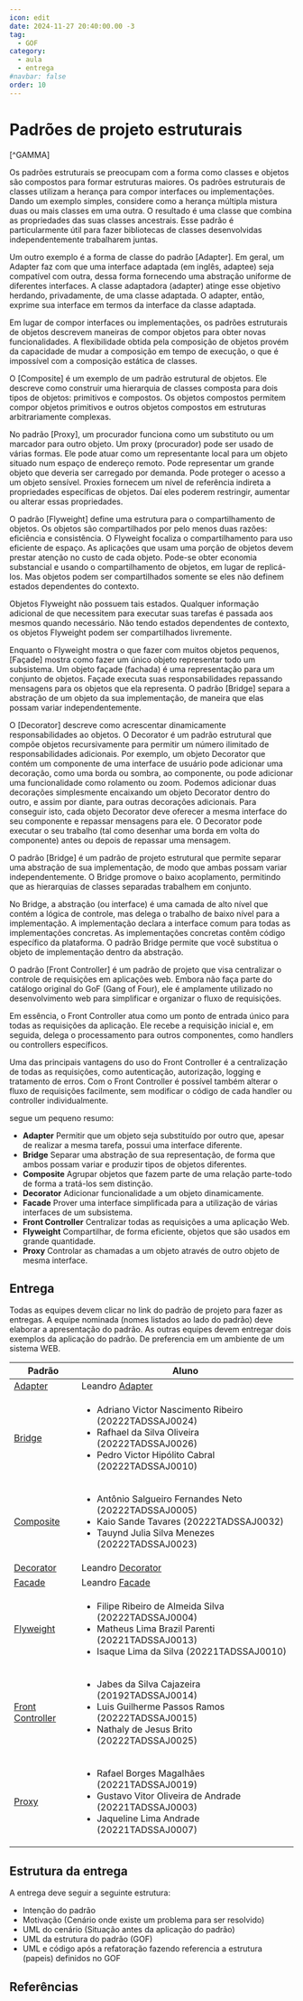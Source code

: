 ```yaml
---
icon: edit
date: 2024-11-27 20:40:00.00 -3
tag:
  - GOF
category:
  - aula
  - entrega
#navbar: false
order: 10
---
```


# Padrões de projeto estruturais

[^GAMMA]


Os padrões estruturais se preocupam com a forma como classes e objetos são compostos para formar estruturas maiores. Os padrões estruturais de classes utilizam a herança para compor interfaces ou implementações. Dando um exemplo simples, considere como a herança múltipla mistura duas ou mais classes em uma outra. O resultado é uma classe que combina as propriedades das suas classes ancestrais. Esse padrão é particularmente útil para fazer bibliotecas de classes desenvolvidas independentemente trabalharem juntas. 

Um outro exemplo é a forma de classe do padrão [Adapter]. Em geral, um Adapter faz com que uma interface adaptada (em inglês, adaptee) seja compatível com outra, dessa forma fornecendo uma abstração uniforme de diferentes interfaces. A classe adaptadora (adapter) atinge esse objetivo herdando, privadamente, de uma classe adaptada. O adapter, então, exprime sua interface em termos da interface da classe adaptada.

Em lugar de compor interfaces ou implementações, os padrões estruturais de objetos descrevem maneiras de compor objetos para obter novas funcionalidades. A flexibilidade obtida pela composição de objetos provém da capacidade de mudar a composição em tempo de execução, o que é impossível com a composição estática de classes.

O [Composite] é um exemplo de um padrão estrutural de objetos. Ele descreve como construir uma hierarquia de classes composta para dois tipos de objetos: primitivos e compostos. Os objetos compostos permitem compor objetos primitivos e outros objetos compostos em estruturas arbitrariamente complexas. 

No padrão [Proxy], um procurador funciona como um substituto ou um marcador para outro objeto. Um proxy (procurador) pode ser usado de várias formas. Ele pode atuar como um representante local para um objeto situado num espaço de endereço remoto. Pode representar um grande objeto que deveria ser carregado por demanda. Pode proteger o acesso a um objeto sensível. Proxies fornecem um nível de referência indireta a propriedades específicas de objetos. Daí eles poderem restringir, aumentar ou alterar essas propriedades.

O padrão [Flyweight]  define uma estrutura para o compartilhamento de objetos. Os objetos são compartilhados por pelo menos duas razões: eficiência e consistência. O Flyweight focaliza o compartilhamento para uso eficiente de espaço. As aplicações que usam uma porção de objetos devem prestar atenção no custo de cada objeto. Pode-se obter economia substancial e usando o compartilhamento de objetos, em lugar de replicá-los. Mas objetos podem ser compartilhados somente se eles não definem estados dependentes do contexto.

Objetos Flyweight não possuem tais estados. Qualquer informação adicional de que necessitem para executar suas tarefas é passada aos mesmos quando necessário. Não tendo estados dependentes de contexto, os objetos Flyweight podem ser compartilhados livremente.

Enquanto o Flyweight mostra o que fazer com muitos objetos pequenos, [Façade] mostra como fazer um único objeto representar todo um subsistema. Um objeto façade (fachada) é uma representação para um conjunto de objetos. Façade executa suas responsabilidades repassando mensagens para os objetos que ela representa. O padrão [Bridge] separa a abstração de um objeto da sua implementação, de maneira que elas possam variar independentemente.

O [Decorator] descreve como acrescentar dinamicamente responsabilidades ao objetos. O Decorator é um padrão estrutural que compõe objetos recursivamente para permitir um número ilimitado de responsabilidades adicionais. Por exemplo, um objeto Decorator que contém um componente de uma interface de usuário pode adicionar uma decoração, como uma borda ou sombra, ao componente, ou pode adicionar uma funcionalidade como rolamento ou zoom. Podemos adicionar duas decorações simplesmente encaixando um objeto Decorator dentro do outro, e assim por diante, para outras decorações adicionais. Para conseguir isto, cada objeto Decorator deve oferecer a mesma interface do seu componente e repassar mensagens para ele. O Decorator pode executar o seu trabalho (tal como desenhar uma borda em volta do componente) antes ou depois de repassar uma mensagem.

O padrão [Bridge] é um padrão de projeto estrutural que permite separar uma abstração de sua implementação, de modo que ambas possam variar independentemente. O Bridge promove o baixo acoplamento, permitindo que as hierarquias de classes separadas trabalhem em conjunto.

No Bridge, a abstração (ou interface) é uma camada de alto nível que contém a lógica de controle, mas delega o trabalho de baixo nível para a implementação. A implementação declara a interface comum para todas as implementações concretas. As implementações concretas contêm código específico da plataforma. O padrão Bridge permite que você substitua o objeto de implementação dentro da abstração.


O padrão [Front Controller] é um padrão de projeto que visa centralizar o controle de requisições em aplicações web. Embora não faça parte do catálogo original do GoF (Gang of Four), ele é amplamente utilizado no desenvolvimento web para simplificar e organizar o fluxo de requisições.

Em essência, o Front Controller atua como um ponto de entrada único para todas as requisições da aplicação. Ele recebe a requisição inicial e, em seguida, delega o processamento para outros componentes, como handlers ou controllers específicos.

Uma das principais vantagens do uso do Front Controller é a centralização de todas as requisições, como autenticação, autorização, logging e tratamento de erros. Com o Front Controller é possível também alterar o fluxo de requisições facilmente, sem modificar o código de cada handler ou controller individualmente.

segue um pequeno resumo:

- **Adapter** Permitir que um objeto seja substituído por outro que, apesar de realizar a mesma tarefa, possui uma interface diferente.
- **Bridge** Separar uma abstração de sua representação, de forma que ambos possam variar e produzir tipos de objetos diferentes.
- **Composite** Agrupar objetos que fazem parte de uma relação parte-todo de forma a tratá-los sem distinção.
- **Decorator** Adicionar funcionalidade a um objeto dinamicamente.
- **Facade** Prover uma interface simplificada para a utilização de várias interfaces de um subsistema.
- **Front Controller** Centralizar todas as requisições a uma aplicação Web.
- **Flyweight** Compartilhar, de forma eficiente, objetos que são usados em grande quantidade.
- **Proxy** Controlar as chamadas a um objeto através de outro objeto de mesma interface.


## Entrega

Todas as equipes devem clicar no link do padrão de projeto para fazer as entregas. A equipe nominada (nomes listados ao lado do padrão) deve elaborar a apresentação do padrão. As outras equipes devem entregar dois exemplos da aplicação do padrão. De preferencia em um ambiente de um sistema WEB.

| Padrão                                                      | Aluno                                                                                                                                                                                   |
| ----------------------------------------------------------- | --------------------------------------------------------------------------------------------------------------------------------------------------------------------------------------- |
| [Adapter](https://classroom.github.com/a/EXqSqCf7)          | Leandro [Adapter](./estruturais/Adapter.md)                                                                                                                                             |
| [Bridge](https://classroom.github.com/a/7tokV-5k)           | <ul> <li>Adriano Victor Nascimento Ribeiro (20222TADSSAJ0024)</li> <li>Rafhael da Silva Oliveira (20222TADSSAJ0026)</li> <li>Pedro Victor Hipólito Cabral (20222TADSSAJ0010)</li> </ul> |
| [Composite](https://classroom.github.com/a/vn_g22mV)        | <ul> <li>Antônio Salgueiro Fernandes Neto (20222TADSSAJ0005)</li> <li>Kaio Sande Tavares (20222TADSSAJ0032)</li> <li>Tauynd Julia Silva Menezes (20222TADSSAJ0023)</li> </ul>           |
| [Decorator](https://classroom.github.com/a/4O19gzRX)        | Leandro [Decorator](./estruturais/Decorator.md)                                                                                                                                         |
| [Facade](https://classroom.github.com/a/kWHq9eTQ)           | Leandro [Facade](./estruturais/Facade.md)                                                                                                                                               |
| [Flyweight](https://classroom.github.com/a/r5O1mo2g)        | <ul> <li>Filipe Ribeiro de Almeida Silva (20222TADSSAJ0004)</li> <li>Matheus Lima Brazil Parenti (20221TADSSAJ0013)</li> <li>Isaque Lima da Silva (20221TADSSAJ0010)</li> </ul>         |
| [Front Controller](https://classroom.github.com/a/NraV0OUb) | <ul> <li>Jabes da Silva Cajazeira (20192TADSSAJ0014)</li> <li>Luis Guilherme Passos Ramos (20222TADSSAJ0015)</li> <li>Nathaly de Jesus Brito (20222TADSSAJ0025)</li> </ul>              |
| [Proxy](https://classroom.github.com/a/k8V-HMK1)            | <ul> <li>Rafael Borges Magalhães (20221TADSSAJ0019)</li> <li>Gustavo Vitor Oliveira de Andrade (20221TADSSAJ0003)</li> <li>Jaqueline Lima Andrade (20221TADSSAJ0007)</li> </ul>         |

## Estrutura da entrega

A entrega deve seguir a seguinte estrutura:

- Intenção do padrão
- Motivação (Cenário onde existe um problema para ser resolvido)
- UML do cenário (Situação antes da aplicação do padrão)
- UML da estrutura do padrão (GOF)
- UML e código após a refatoração fazendo referencia a estrutura (papeis) definidos no GOF

## Referências

<!-- @include: ../../../includes/bib.md -->

